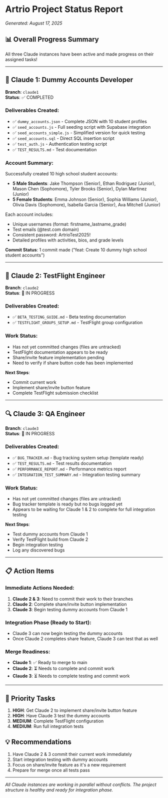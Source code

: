 # Artrio Project Status Report
*Generated: August 17, 2025*

## 📊 Overall Progress Summary

All three Claude instances have been active and made progress on their assigned tasks!

---

## 👤 Claude 1: Dummy Accounts Developer
**Branch**: `claude1`  
**Status**: ✅ COMPLETED

### Deliverables Created:
- ✅ `dummy_accounts.json` - Complete JSON with 10 student profiles
- ✅ `seed_accounts.js` - Full seeding script with Supabase integration
- ✅ `seed_accounts_simple.js` - Simplified version for quick testing
- ✅ `seed_accounts.sql` - Direct SQL insertion script
- ✅ `test_auth.js` - Authentication testing script
- ✅ `TEST_RESULTS.md` - Test documentation

### Account Summary:
Successfully created 10 high school student accounts:
- **5 Male Students**: Jake Thompson (Senior), Ethan Rodriguez (Junior), Mason Chen (Sophomore), Tyler Brooks (Senior), Dylan Martinez (Junior)
- **5 Female Students**: Emma Johnson (Senior), Sophia Williams (Junior), Olivia Davis (Sophomore), Isabella Garcia (Senior), Ava Mitchell (Junior)

Each account includes:
- Unique usernames (format: firstname_lastname_grade)
- Test emails (@test.com domain)
- Consistent password: ArtrioTest2025!
- Detailed profiles with activities, bios, and grade levels

**Commit Status**: 1 commit made ("feat: Create 10 dummy high school student accounts")

---

## 🚀 Claude 2: TestFlight Engineer
**Branch**: `claude2`  
**Status**: 🔄 IN PROGRESS

### Deliverables Created:
- ✅ `BETA_TESTING_GUIDE.md` - Beta testing documentation
- ✅ `TESTFLIGHT_GROUPS_SETUP.md` - TestFlight group configuration

### Work Status:
- Has not yet committed changes (files are untracked)
- TestFlight documentation appears to be ready
- Share/invite feature implementation pending
- Need to verify if share button code has been implemented

**Next Steps**: 
- Commit current work
- Implement share/invite button feature
- Complete TestFlight submission checklist

---

## 🔍 Claude 3: QA Engineer
**Branch**: `claude3`  
**Status**: 🔄 IN PROGRESS

### Deliverables Created:
- ✅ `BUG_TRACKER.md` - Bug tracking system setup (template ready)
- ✅ `TEST_RESULTS.md` - Test results documentation
- ✅ `PERFORMANCE_REPORT.md` - Performance metrics report
- ✅ `INTEGRATION_TEST_SUMMARY.md` - Integration testing summary

### Work Status:
- Has not yet committed changes (files are untracked)
- Bug tracker template is ready but no bugs logged yet
- Appears to be waiting for Claude 1 & 2 to complete for full integration testing

**Next Steps**:
- Test dummy accounts from Claude 1
- Verify TestFlight build from Claude 2
- Begin integration testing
- Log any discovered bugs

---

## 📋 Action Items

### Immediate Actions Needed:
1. **Claude 2 & 3**: Need to commit their work to their branches
2. **Claude 2**: Complete share/invite button implementation
3. **Claude 3**: Begin testing dummy accounts from Claude 1

### Integration Phase (Ready to Start):
- Claude 3 can now begin testing the dummy accounts
- Once Claude 2 completes share feature, Claude 3 can test that as well

### Merge Readiness:
- **Claude 1**: ✅ Ready to merge to main
- **Claude 2**: ⏳ Needs to complete and commit work
- **Claude 3**: ⏳ Needs to complete testing and commit work

---

## 🎯 Priority Tasks

1. **HIGH**: Get Claude 2 to implement share/invite button feature
2. **HIGH**: Have Claude 3 test the dummy accounts
3. **MEDIUM**: Complete TestFlight configuration
4. **MEDIUM**: Run full integration tests

## 💡 Recommendations

1. Have Claude 2 & 3 commit their current work immediately
2. Start integration testing with dummy accounts
3. Focus on share/invite feature as it's a new requirement
4. Prepare for merge once all tests pass

---

*All Claude instances are working in parallel without conflicts. The project structure is healthy and ready for integration phase.*